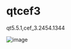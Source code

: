 # qtcef3
qt5.5.1,cef_3.2454.1344 

![image](https://github.com/louk78/qtcef3/blob/master/qtcef3wnd.PNG)

